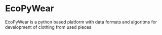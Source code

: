 # EcoPyWear
EcoPyWear is a python based platform with data formats and algoritms for development of clothing from used pieces
